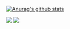[![Anurag's github stats](https://github-readme-stats.vercel.app/api?username=big-Zack&show_icons=true&theme=dracula)](https://github.com/anuraghazra/github-readme-stats)

<a href="https://github.com/anuraghazra/github-readme-stats">
    <img align="left" src="https://github-readme-stats.vercel.app/api/top-langs/?username=big-Zack" />
</a>
<a href="#">
    <img align="left" src="https://github-readme-stats.vercel.app/api/pin/?username=big-Zack&repo=coding" />
</a>










